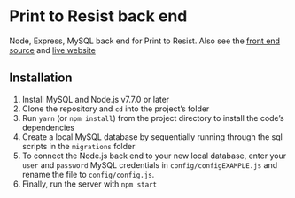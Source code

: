 # Print to Resist back end

Node, Express, MySQL back end for Print to Resist. Also see the [front end source](https://github.com/zachgawlik/print-to-resist) and [live website](http://printtoresist.org/)

## Installation

1. Install MySQL and Node.js v7.7.0 or later
2. Clone the repository and `cd` into the project’s folder
3. Run `yarn` (or `npm install`) from the project directory to install the code’s dependencies
4. Create a local MySQL database by sequentially running through the sql scripts in the `migrations` folder
5. To connect the Node.js back end to your new local database, enter your `user` and `password` MySQL credentials in `config/configEXAMPLE.js` and rename the file to `config/config.js`.
6. Finally, run the server with `npm start`
